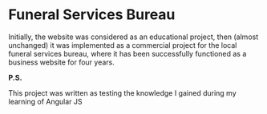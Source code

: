 # Funeral Services Bureau

Initially, the website was considered as an educational project,
then (almost unchanged) it was implemented as a commercial project
for the local funeral services bureau, where it has been successfully
functioned as a business website for four years.

**P.S.**

This project was written as testing the knowledge I gained during my
learning of Angular JS 